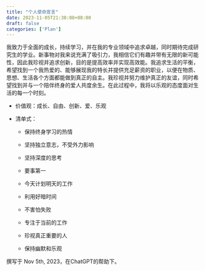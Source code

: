 ```yaml
---
title: "个人使命宣言"
date: 2023-11-05T21:38:08+08:00
draft: false
categories: ['Plan']
---
```




我致力于全面的成长，持续学习，并在我的专业领域中追求卓越，同时期待完成研究生的学业。新事物对我来说充满了吸引力，我相信它们有趣并带有无限的新可能性，因此我珍视并追求创新，目的是提高效率并实现高效能。我追求生活的平衡，希望找到一个我热爱的、能够展现我的特长并提供充足薪资的职业，以便在物质、思想、生活各个方面都能做到真正的自主。我珍视并努力维护真正的友谊，同时希望找到并与一个陪伴终身的爱人共度余生。在此过程中，我将以乐观的态度面对生活的每一个时刻。

- 价值观：成长、自由、创新、爱、乐观

- 清单式：
  - 保持终身学习的热情

  - 坚持独立意志，不受外力影响

  - 坚持深度的思考

  - 要事第一

  - 今天计划明天的工作

  - 利用好暗时间

  - 不害怕失败

  - 专注于当前的工作

  - 珍视真正重要的人

  - 保持幽默和乐观





撰写于 Nov 5th, 2023，在ChatGPT的帮助下。

